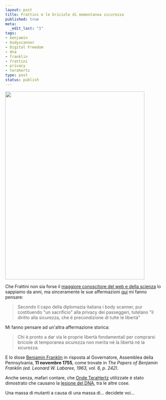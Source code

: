 ```yaml
--- 
layout: post
title: Frattini e le briciole di momentanea sicurezza
published: true
meta: 
  _edit_last: "1"
tags: 
- benjamin
- bodyscanner
- Digital Freedom
- dna
- franklin
- frattini
- privacy
- terahertz
type: post
status: publish
---
```

<a href="http://www.lastknight.com/download//2010/01/445px-Franklin-Benjamin-LOC.jpg"><img src="http://www.lastknight.com/download//2010/01/445px-Franklin-Benjamin-LOC.jpg" alt="" title="445px-Franklin-Benjamin-LOC" width="445" height="599" class="aligncenter size-full wp-image-1761" /></a>  
  
Che Frattini non sia forse il [maggiore conoscitore del web e della scienza][1] lo sappiamo da anni, ma sinceramente le sue affermazioni [qui][2] mi fanno pensare:  

> Secondo il capo della diplomazia italiana i body scanner, pur costituendo "un sacrificio" alla privacy dei passeggeri, tutelano "il diritto alla sicurezza, che è precondizione di tutte le libertà"  
  
Mi fanno pensare ad un'altra affermazione storica:  
  
> Chi è pronto a dar via le proprie libertà fondamentali per comprarsi briciole di temporanea sicurezza non merita né la libertà né la sicurezza.  
  
E lo disse [Benjamin Franklin][3] in risposta al Governatore, Assemblea della Pennsylvania, **11 novembre 1755**, come trovate in *The Papers of Benjamin Franklin (ed. Leonard W. Labaree, 1963, vol. 6, p. 242)*.  
  
Anche senza, mafari contare, che [Onde TeraHertz][4] utilizzate è stato dimostrato che causano la [lesione del DNA][4], tra le altre cose.  
  
Una massa di mutanti a causa di una massa di... decidete voi...  
  
[1]: http://www.lastknight.com/2007/09/12/heli-fiorer-il-nazista-di-internet/  
[2]: http://www.ansa.it/web/notizie/rubriche/associata/2010/01/05/visualizza_new.html_1651607364.html
[3]: http://it.wikiquote.org/wiki/Benjamin_Franklin
[4]: http://www.technologyreview.com/blog/arxiv/24331/ 
